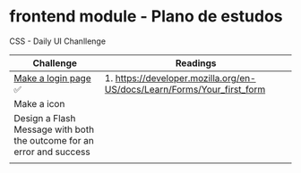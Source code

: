 # frontend module - Plano de estudos

CSS - Daily UI Chanllenge

| Challenge  | Readings |
| ------------- | ------------- |
| [Make a login page](https://codepen.io/haysacomsomder/full/WNQJaKE) :white_check_mark: | 1. https://developer.mozilla.org/en-US/docs/Learn/Forms/Your_first_form  |
| Make a icon  |  |
| Design a Flash Message with both the outcome for an error and success |  |
| |
